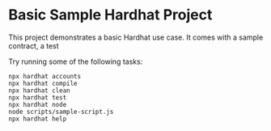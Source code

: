 # Basic Sample Hardhat Project

This project demonstrates a basic Hardhat use case. It comes with a sample contract, a test

Try running some of the following tasks:

```shell
npx hardhat accounts
npx hardhat compile
npx hardhat clean
npx hardhat test
npx hardhat node
node scripts/sample-script.js
npx hardhat help
```
